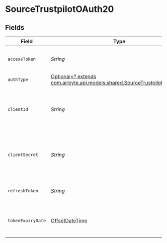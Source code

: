 # SourceTrustpilotOAuth20


## Fields

| Field                                                                                                                         | Type                                                                                                                          | Required                                                                                                                      | Description                                                                                                                   |
| ----------------------------------------------------------------------------------------------------------------------------- | ----------------------------------------------------------------------------------------------------------------------------- | ----------------------------------------------------------------------------------------------------------------------------- | ----------------------------------------------------------------------------------------------------------------------------- |
| `accessToken`                                                                                                                 | *String*                                                                                                                      | :heavy_check_mark:                                                                                                            | Access Token for making authenticated requests.                                                                               |
| `authType`                                                                                                                    | [Optional<? extends com.airbyte.api.models.shared.SourceTrustpilotAuthType>](../../models/shared/SourceTrustpilotAuthType.md) | :heavy_minus_sign:                                                                                                            | N/A                                                                                                                           |
| `clientId`                                                                                                                    | *String*                                                                                                                      | :heavy_check_mark:                                                                                                            | The API key of the Trustpilot API application. (represents the OAuth Client ID)                                               |
| `clientSecret`                                                                                                                | *String*                                                                                                                      | :heavy_check_mark:                                                                                                            | The Secret of the Trustpilot API application. (represents the OAuth Client Secret)                                            |
| `refreshToken`                                                                                                                | *String*                                                                                                                      | :heavy_check_mark:                                                                                                            | The key to refresh the expired access_token.                                                                                  |
| `tokenExpiryDate`                                                                                                             | [OffsetDateTime](https://docs.oracle.com/javase/8/docs/api/java/time/OffsetDateTime.html)                                     | :heavy_check_mark:                                                                                                            | The date-time when the access token should be refreshed.                                                                      |